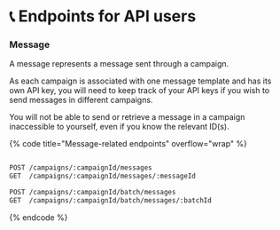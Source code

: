 # 📞 Endpoints for API users

### Message

A message represents a message sent through a campaign.

As each campaign is associated with one message template and has its own API key, you will need to keep track of your API keys if you wish to send messages in different campaigns.

You will not be able to send or retrieve a message in a campaign inaccessible to yourself, even if you know the relevant ID(s).

{% code title="Message-related endpoints" overflow="wrap" %}
```sh

POST /campaigns/:campaignId/messages
GET  /campaigns/:campaignId/messages/:messageId

POST /campaigns/:campaignId/batch/messages
GET  /campaigns/:campaignId/batch/messages/:batchId
```
{% endcode %}
